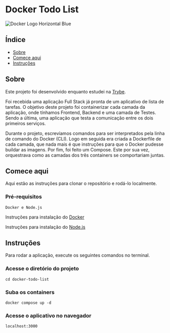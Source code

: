 # Docker Todo List

![Docker Logo Horizontal Blue](https://www.docker.com/wp-content/uploads/2022/03/horizontal-logo-monochromatic-white.png)

## Índice

- [Sobre](#sobre)
- [Comece aqui](#comece_aqui)
- [Instruções](#instrucoes)

## Sobre <a name = "sobre"></a>

Este projeto foi desenvolvido enquanto estudei na [Trybe](https://www.betrybe.com/).

Foi recebida uma aplicação Full Stack já pronta de um aplicativo de lista de tarefas. O objetivo deste projeto foi containerizar cada camada da aplicação, onde tínhamos Frontend, Backend e uma camada de Testes. Sendo a última, uma aplicação que testa a comunicação entre os dois primeiros serviços.

Durante o projeto, escrevíamos comandos para ser interpretados pela linha de comando do Docker (CLI). Logo em seguida era criada a Dockerfile de cada camada, que nada mais é que instruções para que o Docker pudesse buildar as imagens. Por fim, foi feito um Compose. Este por sua vez, orquestrava como as camadas dos três containers se comportariam juntas.

## Comece aqui <a name = "comece_aqui"></a>

Aqui estão as instruções para clonar o repositório e rodá-lo localmente.

### Pré-requisitos

```
Docker e Node.js
```

Instruções para instalação do [Docker](https://docs.docker.com/get-docker/)

Instruções para instalação do [Node.js](https://nodejs.org/en/download/)

## Instruções <a name = "instrucoes"></a>

Para rodar a aplicação, execute os seguintes comandos no terminal.

### Acesse o diretório do projeto

```
cd docker-todo-list
```

### Suba os containers

```
docker compose up -d
```

### Acesse o aplicativo no navegador

```
localhost:3000
```
